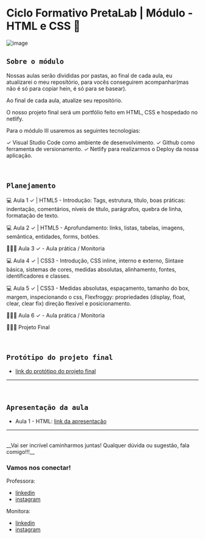 # Ciclo Formativo PretaLab | Módulo - HTML e CSS 🚀

![image](https://media.giphy.com/media/968taxwNaAXqZASdcn/giphy.gif)

## `Sobre o módulo` 
Nossas aulas serão divididas por pastas, ao final de cada aula, eu atualizarei o meu reposítório, para vocês conseguirem acompanhar(mas não é só para copiar hein, é só para se basear).

Ao final de cada aula, atualize seu repositório.

O nosso projeto final será um portfólio feito em HTML, CSS e hospedado no netlify.

Para o módulo III usaremos as seguintes tecnologias:

✓ Visual Studio Code como ambiente de desenvolvimento.
✓ Github como ferramenta de versionamento.
✓ Netlify para realizarmos o Deploy da nossa aplicação.

<br>

## `Planejamento`

💻 Aula 1 ✓ | HTML5 -	Introdução: Tags, estrutura, título, boas práticas: indentação, comentários, níveis de título, parágrafos, quebra de linha, formatação de texto.

💻 Aula 2 ✓ | HTML5 -	Aprofundamento: links, listas, tabelas, imagens, semântica, entidades, forms, botões.

👩🏾‍💻 Aula 3 ✓ -	Aula prática / Monitoria

💻 Aula 4 ✓ | CSS3 - Introdução, CSS inline, interno e externo, Sintaxe básica, sistemas de cores, medidas absolutas, alinhamento, fontes, identificadores e classes.

💻 Aula 5 ✓ | CSS3 - Medidas absolutas, espaçamento, tamanho do box, margem, inspecionando o css, Flexfroggy: propriedades (display, float, clear, clear fix) direção flexível e posicionamento.

👩🏾‍💻 Aula 6 ✓ -	Aula prática / Monitoria

👩🏾‍💻 Projeto Final

<br>

## `Protótipo do projeto final`

- [link do protótipo do projeto final](https://www.figma.com/file/dykEV9jRKyK7K83CQ74zfP/Portfolio-Ciclo-Formativo-II---M%C3%B3dulo-I?type=design&node-id=0-1&mode=design&t=jixijIZZHsoLTuVA-0)

---

<br>

## `Apresentação da aula`

- Aula 1 - HTML: [link da apresentação](https://www.canva.com/design/DAGCiAsCBzo/1u4po3bdJrDWhZS_Utio9g/view?utm_content=DAGCiAsCBzo&utm_campaign=designshare&utm_medium=link&utm_source=editor)

--- 
<br>
__Vai ser incrível caminharmos juntas! Qualquer dúvida ou sugestão, fala comigo!!!__
<br>

### Vamos nos conectar!

Professora:

- [linkedin](https://www.linkedin.com/in/amanda-gregorio4/)
- [instagram](https://www.instagram.com/amanda.gregorio5)

Monitora:

- [linkedin](https://www.linkedin.com/in/laissasc/)
- [instagram](#)